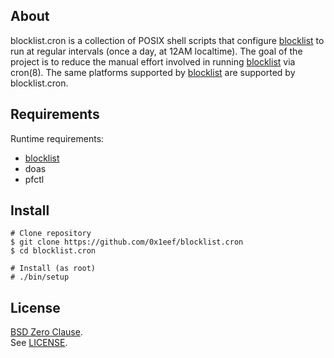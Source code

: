## About

blocklist.cron is a collection of POSIX shell scripts that
configure
[blocklist](https://github.com/0x1eef/blocklist#readme)
to run at regular intervals (once a day, at 12AM localtime).
The goal of the project is to reduce the manual effort involved
in running
[blocklist](https://github.com/0x1eef/blocklist#readme)
via cron(8). The same platforms supported by
[blocklist](https://github.com/0x1eef/blocklist#readme)
are supported by blocklist.cron.

## Requirements

Runtime requirements:

* [blocklist](https://github.com/0x1eef/blocklist#readme)
* doas
* pfctl

## Install

    # Clone repository
    $ git clone https://github.com/0x1eef/blocklist.cron
    $ cd blocklist.cron

    # Install (as root)
    # ./bin/setup

## License

[BSD Zero Clause](https://choosealicense.com/licenses/0bsd/).
<br>
See [LICENSE](./LICENSE).
